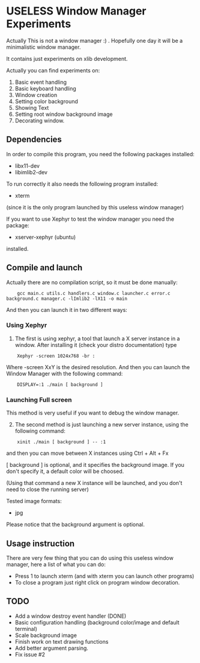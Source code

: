 USELESS Window Manager Experiments
==================================

Actually This is not a window manager :) . Hopefully one day it will be a minimalistic window manager.

It contains just experiments on xlib development. 

Actually you can find experiments on:

1. Basic event handling
2. Basic keyboard handling
3. Window creation
4. Setting color background
5. Showing Text
6. Setting root window background image
7. Decorating window.

Dependencies
------------
In order to compile this program, you need the following packages installed:

* libx11-dev
* libimlib2-dev

To run correctly it also needs the following program installed:

* xterm

(since it is the only program launched by this useless window manager)

If you want to use Xephyr to test the window manager you need the package: 

* xserver-xephyr (ubuntu) 

installed.

Compile and launch
------------------

Actually there are no compilation script, so it must be done manually:

	
```console
	gcc main.c utils.c handlers.c window.c launcher.c error.c background.c manager.c -lImlib2 -lX11 -o main
```
	

And then you can launch it in two different ways: 

### Using Xephyr
1. The first is using xephyr,  a tool that launch a X server instance in a window. After installing it (check your distro documentation) type

```console
	Xephyr -screen 1024x768 -br :
```
Where -screen XxY is the desired resolution. And then you can launch the Window Manager with the following command:

```console
	DISPLAY=:1 ./main [ background ]

```
### Launching Full screen
This method is very useful if you want to debug the window manager.

2. The second method is just launching a new server instance, using the following command:

```console
	xinit ./main [ background ] -- :1
```	
and then you can move between X instances using Ctrl + Alt + Fx

[ background ] is optional, and it specifies the background image. If you don't specify it, a default color will be choosed.

(Using that command a new X instance will be launched, and you don't need to close the running server)

Tested image formats:

* jpg 

Please notice that the background argument is optional. 

Usage instruction
-----------------
There are very few thing that you can do using this useless window manager, here a list of what you can do:

* Press 1 to launch xterm (and with xterm you can launch other programs)
* To close a program just right click on program window decoration.

TODO
----

* Add a window destroy event handler (DONE)
* Basic configuration handling (background color/image and default terminal)
* Scale background image
* Finish work on text drawing functions
* Add better argument parsing.
* Fix issue #2

